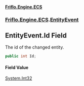 #### [Friflo.Engine.ECS](index.md 'index')
### [Friflo.Engine.ECS](Friflo.Engine.ECS.md 'Friflo.Engine.ECS').[EntityEvent](EntityEvent.md 'Friflo.Engine.ECS.EntityEvent')

## EntityEvent.Id Field

The id of the changed entity.

```csharp
public int Id;
```

#### Field Value
[System.Int32](https://docs.microsoft.com/en-us/dotnet/api/System.Int32 'System.Int32')